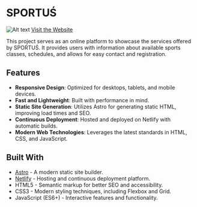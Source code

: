 # SPORTUŚ
![Alt text](https://zajecia-dla-dzieci-sportus.netlify.app/_astro/SPORTU%C5%9A-logo.DA0F7pe7_1hrjwB.webp "a title")
[Visit the Website](https://zajecia-dla-dzieci-sportus.netlify.app/)

This project serves as an online platform to showcase the services offered by SPORTUŚ. It provides users with information about available sports classes, schedules, and allows for easy contact and registration.

## Features

- **Responsive Design**: Optimized for desktops, tablets, and mobile devices.
- **Fast and Lightweight**: Built with performance in mind.
- **Static Site Generation**: Utilizes Astro for generating static HTML, improving load times and SEO.
- **Continuous Deployment**: Hosted and deployed on Netlify with automatic builds.
- **Modern Web Technologies**: Leverages the latest standards in HTML, CSS, and JavaScript.

## Built With

- [Astro](https://astro.build/) - A modern static site builder.
- [Netlify](https://www.netlify.com/) - Hosting and continuous deployment platform.
- HTML5 - Semantic markup for better SEO and accessibility.
- CSS3 - Modern styling techniques, including Flexbox and Grid.
- JavaScript (ES6+) - Interactive features and functionality.